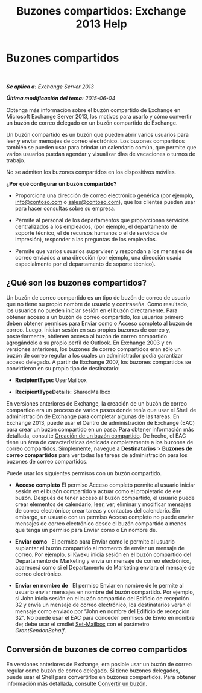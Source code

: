 ﻿---
title: 'Buzones compartidos: Exchange 2013 Help'
TOCTitle: Buzones compartidos
ms:assetid: 1d71c01b-e261-408e-a633-1d1c9d00032a
ms:mtpsurl: https://technet.microsoft.com/es-es/library/JJ150498(v=EXCHG.150)
ms:contentKeyID: 48267867
ms.date: 04/23/2018
mtps_version: v=EXCHG.150
ms.translationtype: HT
---

# Buzones compartidos

 

_**Se aplica a:** Exchange Server 2013_

_**Última modificación del tema:** 2015-06-04_

Obtenga más información sobre el buzón compartido de Exchange en Microsoft Exchange Server 2013, los motivos para usarlo y cómo convertir un buzón de correo delegado en un buzón compartido de Exchange.

Un buzón compartido es un buzón que pueden abrir varios usuarios para leer y enviar mensajes de correo electrónico. Los buzones compartidos también se pueden usar para brindar un calendario común, que permite que varios usuarios puedan agendar y visualizar días de vacaciones o turnos de trabajo.

No se admiten los buzones compartidos en los dispositivos móviles.

**¿Por qué configurar un buzón compartido?**

  - Proporciona una dirección de correo electrónico genérica (por ejemplo, info@contoso.com o sales@contoso.com), que los clientes pueden usar para hacer consultas sobre su empresa.

  - Permite al personal de los departamentos que proporcionan servicios centralizados a los empleados, (por ejemplo, el departamento de soporte técnico, el de recursos humanos o el de servicios de impresión), responder a las preguntas de los empleados.

  - Permite que varios usuarios supervisen y respondan a los mensajes de correo enviados a una dirección (por ejemplo, una dirección usada especialmente por el departamento de soporte técnico).

## ¿Qué son los buzones compartidos?

Un buzón de correo compartido es un tipo de buzón de correo de usuario que no tiene su propio nombre de usuario y contraseña. Como resultado, los usuarios no pueden iniciar sesión en el buzón directamente. Para obtener acceso a un buzón de correo compartido, los usuarios primero deben obtener permisos para Enviar como o Acceso completo al buzón de correo. Luego, inician sesión en sus propios buzones de correo y, posteriormente, obtienen acceso al buzón de correo compartido agregándolo a su propio perfil de Outlook. En Exchange 2003 y en versiones anteriores, los buzones de correo compartidos eran sólo un buzón de correo regular a los cuales un administrador podía garantizar acceso delegado. A partir de Exchange 2007, los buzones compartidos se convirtieron en su propio tipo de destinatario:

  - **RecipientType:**  UserMailbox

  - **RecipientTypeDetails:**  SharedMailbox

En versiones anteriores de Exchange, la creación de un buzón de correo compartido era un proceso de varios pasos donde tenía que usar el Shell de administración de Exchange para completar algunas de las tareas. En Exchange 2013, puede usar el Centro de administración de Exchange (EAC) para crear un buzón compartido en un paso. Para obtener información más detallada, consulte [Creación de un buzón compartido](create-a-shared-mailbox-exchange-2013-help.md). De hecho, el EAC tiene un área de características dedicada completamente a los buzones de correo compartidos. Simplemente, navegue a **Destinatarios** \> **Buzones de correo compartidos** para ver todas las tareas de administración para los buzones de correo compartidos.

Puede usar los siguientes permisos con un buzón compartido.

  - **Acceso completo** El permiso Acceso completo permite al usuario iniciar sesión en el buzón compartido y actuar como el propietario de ese buzón. Después de tener acceso al buzón compartido, el usuario puede crear elementos de calendario; leer, ver, eliminar y modificar mensajes de correo electrónico; crear tareas y contactos del calendario. Sin embargo, un usuario con un permiso Acceso completo no puede enviar mensajes de correo electrónico desde el buzón compartido a menos que tenga un permiso para Enviar como o En nombre de.

  - **Enviar como**   El permiso para Enviar como le permite al usuario suplantar el buzón compartido al momento de enviar un mensaje de correo. Por ejemplo, si Kweku inicia sesión en el buzón compartido del Departamento de Marketing y envía un mensaje de correo electrónico, aparecerá como si el Departamento de Marketing enviara el mensaje de correo electrónico.

  - **Enviar en nombre de**   El permiso Enviar en nombre de le permite al usuario enviar mensajes en nombre del buzón compartido. Por ejemplo, si John inicia sesión en el buzón compartido del Edificio de recepción 32 y envía un mensaje de correo electrónico, los destinatarios verán el mensaje como enviado por “John en nombre del Edificio de recepción 32”. No puede usar el EAC para conceder permisos de Envío en nombre de; debe usar el cmdlet [Set-Mailbox](https://technet.microsoft.com/es-es/library/bb123981\(v=exchg.150\)) con el parámetro *GrantSendonBehalf*.

## Conversión de buzones de correo compartidos

En versiones anteriores de Exchange, era posible usar un buzón de correo regular como buzón de correo delegado. Si tiene buzones delegados, puede usar el Shell para convertirlos en buzones compartidos. Para obtener información más detallada, consulte [Convertir un buzón](https://docs.microsoft.com/es-es/exchange/recipients-in-exchange-online/manage-user-mailboxes/convert-a-mailbox).

